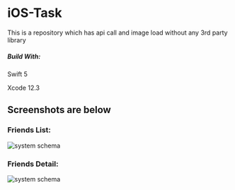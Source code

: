 # iOS-Task
This is a repository which has api call and image load without any 3rd party library
##### Build With:
Swift 5

Xcode 12.3

## Screenshots are below
### Friends List:
![system schema](https://raw.githubusercontent.com/TouhidApps/iOS-Task/main/sample/home_page.png)
### Friends Detail:
![system schema](https://raw.githubusercontent.com/TouhidApps/iOS-Task/main/sample/detail_page.png)